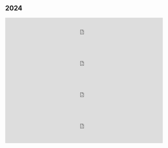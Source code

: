 ## 2024
<div style="left:0; width:100%; height:100px; position:relative; padding-bottom:0; margin:0 auto"><iframe src="https://www.tickcounter.com/widget/countdown/4962363" style="top:0; left:0; width:100%; height:100%; position:absolute; border:0; overflow:hidden" title="Plano District Event"></iframe></div>
<div style="left:0; width:100%; height:100px; position:relative; padding-bottom:0; margin:0 auto"><iframe src="https://www.tickcounter.com/widget/countdown/4962364" style="top:0; left:0; width:100%; height:100%; position:absolute; border:0; overflow:hidden" title="Dallas District Event"></iframe></div>
<div style="left:0; width:100%; height:100px; position:relative; padding-bottom:0; margin:0 auto"><iframe src="https://www.tickcounter.com/widget/countdown/4962365" style="top:0; left:0; width:100%; height:100%; position:absolute; border:0; overflow:hidden" title="FIT State Champs"></iframe></div>
<div style="left:0; width:100%; height:100px; position:relative; padding-bottom:0; margin:0 auto"><iframe src="https://www.tickcounter.com/widget/countdown/4962368" style="top:0; left:0; width:100%; height:100%; position:absolute; border:0; overflow:hidden" title="FIRST Championship"></iframe></div>